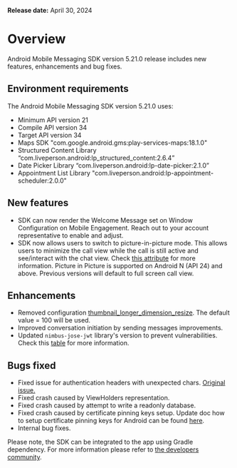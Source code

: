 **Release date:** April 30, 2024

# Overview

Android Mobile Messaging SDK version 5.21.0 release includes new features, enhancements and bug fixes.

## Environment requirements

The Android Mobile Messaging SDK version 5.21.0 uses:

- Minimum API version 21
- Compile API version 34
- Target API version 34
- Maps SDK "com.google.android.gms:play-services-maps:18.1.0"
- Structured Content Library “com.liveperson.android:lp_structured_content:2.6.4”
- Date Picker Library “com.liveperson.android:lp-date-picker:2.1.0”
- Appointment List Library "com.liveperson.android:lp-appointment-scheduler:2.0.0"

## New features

- SDK can now render the Welcome Message set on Window Configuration on Mobile Engagement. Reach out to your account representative to enable and adjust.
- SDK now allows users to switch to picture-in-picture mode. This allows users to minimize the call view while the call is still active and see/interact with the chat view. Check [this attribute](https://developers.liveperson.com/mobile-app-messaging-sdk-for-android-sdk-attributes-5-0-and-above.html#lp_cobrowse_picture_in_picture_enabled) for more information. Picture in Picture is supported on Android N (API 24) and above. Previous versions will default to full screen call view.

## Enhancements

- Removed configuration [thumbnail_longer_dimension_resize](https://developers.liveperson.com/mobile-app-messaging-sdk-for-android-sdk-attributes-5-0-and-above.html#thumbnail_longer_dimension_resize). The default value = 100 will be used.
- Improved conversation initiation by sending messages improvements.
- Updated `nimbus-jose-jwt` library's version to prevent vulnerabilities. Check this [table]( https://developers.liveperson.com/mobile-app-messaging-sdk-for-android-resources-open-source-list-and-dependencies.html#previous-dependencies-per-sdk-version) for more information.

## Bugs fixed

- Fixed issue for authentication headers with unexpected chars. [Original issue.](https://github.com/LP-Messaging/Android-Messaging-SDK/issues/139)
- Fixed crash caused by ViewHolders representation.
- Fixed crash caused by attempt to write a readonly database.
- Fixed crash caused by certificate pinning keys setup. Update doc how to setup certificate pinning keys for Android can be found [here](https://developers.liveperson.com/mobile-app-messaging-sdk-for-android-advanced-features-certificate-pinning.html).
- Internal bug fixes.

Please note, the SDK can be integrated to the app using Gradle dependency. For more information please refer to [the developers community](https://developers.liveperson.com/android-quickstart.html).
